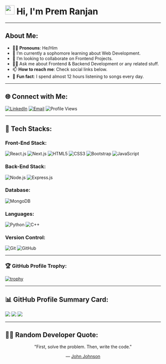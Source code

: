 
# <img src="https://raw.githubusercontent.com/TheDudeThatCode/TheDudeThatCode/master/Assets/Hi.gif" width="30px"> Hi, I'm Prem Ranjan

---

## About Me:
- 👨‍💻 **Pronouns**: He/Him
- 🌱 I’m currently a sophomore learning about Web Development.
- 🤝 I’m looking to collaborate on Frontend Projects.
- 🧑‍🏫 Ask me about Frontend & Backend Development or any related stuff.
- 📫 **How to reach me**: Check social links below.
- 🎵 **Fun fact**: I spend almost 12 hours listening to songs every day.

---

## 🌐 Connect with Me:
[![LinkedIn](https://img.shields.io/badge/LinkedIn-blue?style=for-the-badge&logo=linkedin&logoColor=white)](https://linkedin.com/in/prem-ranjan-)
[![Email](https://img.shields.io/badge/Email-red?style=for-the-badge&logo=gmail&logoColor=white)](mailto:prem29ranjan@gmail.com)
![Profile Views](https://komarev.com/ghpvc/?username=rj-29&color=blue)

---

## 🚀 Tech Stacks:

### Front-End Stack:
![React.js](https://img.shields.io/badge/React.js-61DAFB?style=for-the-badge&logo=react&logoColor=white)
![Next.js](https://img.shields.io/badge/Next.js-000000?style=for-the-badge&logo=next.js&logoColor=white)
![HTML5](https://img.shields.io/badge/HTML5-E34F26?style=for-the-badge&logo=html5&logoColor=white)
![CSS3](https://img.shields.io/badge/CSS3-1572B6?style=for-the-badge&logo=css3&logoColor=white)
![Bootstrap](https://img.shields.io/badge/Bootstrap-7952B3?style=for-the-badge&logo=bootstrap&logoColor=white)
![JavaScript](https://img.shields.io/badge/JavaScript-F7DF1E?style=for-the-badge&logo=javascript&logoColor=black)

### Back-End Stack:
![Node.js](https://img.shields.io/badge/Node.js-339933?style=for-the-badge&logo=nodedotjs&logoColor=white)
![Express.js](https://img.shields.io/badge/Express.js-000000?style=for-the-badge&logo=express&logoColor=white)

### Database:
![MongoDB](https://img.shields.io/badge/MongoDB-47A248?style=for-the-badge&logo=mongodb&logoColor=white)

### Languages:
![Python](https://img.shields.io/badge/Python-3776AB?style=for-the-badge&logo=python&logoColor=white)
![C++](https://img.shields.io/badge/C++-00599C?style=for-the-badge&logo=cplusplus&logoColor=white)

### Version Control:
![Git](https://img.shields.io/badge/Git-F05032?style=for-the-badge&logo=git&logoColor=white)
![GitHub](https://img.shields.io/badge/GitHub-181717?style=for-the-badge&logo=github&logoColor=white)

---

### 🏆 GitHub Profile Trophy:
[![trophy](https://github-profile-trophy.vercel.app/?username=ranjan-29Dev&theme=onedark&layout=compact)](https://github.com/ryo-ma/github-profile-trophy)

---

## 📊 GitHub Profile Summary Card:
[![](https://github-profile-summary-cards.vercel.app/api/cards/profile-details?username=ranjan-29Dev&theme=github)](https://github.com/ranjan-29Dev)
[![](https://github-profile-summary-cards.vercel.app/api/cards/stats?username=ranjan-29Dev&theme=github)](https://github.com/ranjan-29Dev)
[![](https://github-profile-summary-cards.vercel.app/api/cards/productive-time?username=ranjan-29Dev&theme=github)](https://github.com/ranjan-29Dev)

---

## ✍🏻 Random Developer Quote:
<p align="center">
 "First, solve the problem. Then, write the code."
                                 <p align="center">  — <a href="https://en.wikipedia.org/wiki/John_Johnson_(computer_scientist)" target="_blank">John Johnson</a> </p>
</p>






